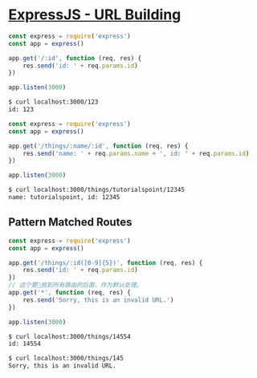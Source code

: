 # [ExpressJS - URL Building](https://www.tutorialspoint.com/expressjs/expressjs_url_building.htm)

```js
const express = require('express')
const app = express()

app.get('/:id', function (req, res) {
    res.send('id: ' + req.params.id)
})

app.listen(3000)
```

```bash
$ curl localhost:3000/123
id: 123
```

```js
const express = require('express')
const app = express()

app.get('/things/:name/:id', function (req, res) {
    res.send('name: ' + req.params.name + ', id: ' + req.params.id)
})

app.listen(3000)
```

```bash
$ curl localhost:3000/things/tutorialspoint/12345
name: tutorialspoint, id: 12345
```

## Pattern Matched Routes

```js
const express = require('express')
const app = express()

app.get('/things/:id([0-9]{5})', function (req, res) {
    res.send('id: ' + req.params.id)
})
// 这个要放到所有路由的后面，作为默认处理。
app.get('*', function (req, res) {
    res.send('Sorry, this is an invalid URL.')
})

app.listen(3000)
```

```bash
$ curl localhost:3000/things/14554
id: 14554

$ curl localhost:3000/things/145
Sorry, this is an invalid URL.
```
